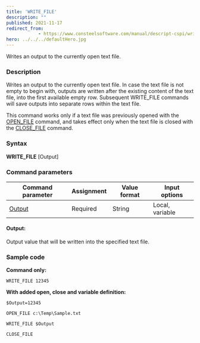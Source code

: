 ```yaml
---
title: 'WRITE_FILE'
description: ""
published: 2021-11-17
redirect_from: 
            - https://www.consteelsoftware.com/manual/descript-cspi/write_file/
hero: ../../../defaultHero.jpg
---
```


Writes an output to the currently open text file.

### Description

Writes an output to the currently open text file. In case the text file is not empty to begin with, outputs are written after the existing content of the text file, into the first available empty row. Subsequent WRITE_FILE commands will save outputs into separate rows within the text file.

This command works only if a text file was previously opened with the [OPEN_FILE](/docs/descript/command-reference/open_file/) command, and takes effect only when the text file is closed with the [CLOSE_FILE](/docs/descript/command-reference/close_file/) command.

### Syntax

**WRITE_FILE** \[Output]

### Command parameters

| **Command parameter**      | **Assignment** | **Value format** | **Input options** |
| -------------------------- | -------------- | ---------------- | ----------------- |
| [Output](#output)          | Required       | String           | Local, variable   |

#### Output:
Output value that will be written into the specified text file.

### Sample code

**Command only:**

```
WRITE_FILE 12345
```

**With added open, close and variable definition:**

```
$Output=12345

OPEN_FILE c:\Temp\Sample.txt

WRITE_FILE $Output

CLOSE_FILE
```
